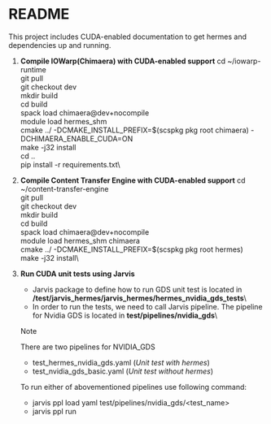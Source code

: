 # README 

This project includes CUDA-enabled documentation to get hermes and dependencies up and running. 

1. **Compile IOWarp(Chimaera) with CUDA-enabled support**
    cd ~/iowarp-runtime\
    git pull\
    git checkout dev\
    mkdir build\
    cd build\
    spack load chimaera@dev+nocompile\
    module load hermes_shm\
    cmake ../ -DCMAKE_INSTALL_PREFIX=$(scspkg pkg root chimaera) -DCHIMAERA_ENABLE_CUDA=ON\
    make -j32 install\
    cd ..\
    pip install -r requirements.txt\

2. **Compile Content Transfer Engine with CUDA-enabled support**
    cd ~/content-transfer-engine\
    git pull\
    git checkout dev\
    mkdir build\
    cd build\
    spack load chimaera@dev+nocompile\
    module load hermes_shm chimaera\
    cmake ../ -DCMAKE_INSTALL_PREFIX=$(scspkg pkg root hermes)\
    make -j32 install\

3. **Run CUDA unit tests using Jarvis**
   - Jarvis package to define how to run GDS unit test is located in **/test/jarvis_hermes/jarvis_hermes/hermes_nvidia_gds_tests**\
   - In order to run the tests, we need to call Jarvis pipeline. The pipeline for Nvidia GDS is located in **test/pipelines/nvidia_gds**\

    > [!NOTE]
    > There are two pipelines for NVIDIA_GDS
    -  test_hermes_nvidia_gds.yaml  (*Unit test with hermes*)
    -  test_nvidia_gds_basic.yaml   (*Unit test without hermes*)

    To run either of abovementioned pipelines use following command:
    - jarvis ppl load yaml test/pipelines/nvidia_gds/<test_name>
    - jarvis ppl run

